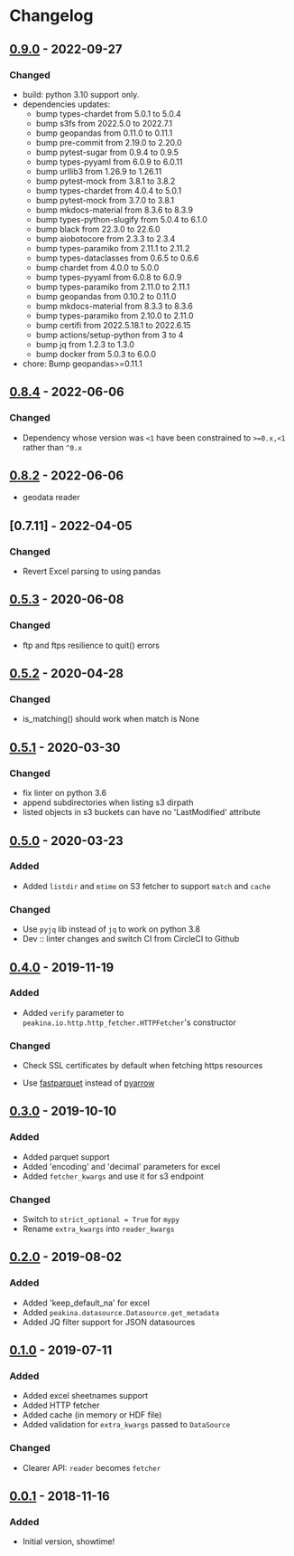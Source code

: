 # Changelog

## [0.9.0] - 2022-09-27

### Changed

- build: python 3.10 support only.
- dependencies updates:
   -  bump types-chardet from 5.0.1 to 5.0.4
   -  bump s3fs from 2022.5.0 to 2022.7.1
   -  bump geopandas from 0.11.0 to 0.11.1
   -  bump pre-commit from 2.19.0 to 2.20.0
   -  bump pytest-sugar from 0.9.4 to 0.9.5
   -  bump types-pyyaml from 6.0.9 to 6.0.11
   -  bump urllib3 from 1.26.9 to 1.26.11
   -  bump pytest-mock from 3.8.1 to 3.8.2
   -  bump types-chardet from 4.0.4 to 5.0.1
   -  bump pytest-mock from 3.7.0 to 3.8.1
   -  bump mkdocs-material from 8.3.6 to 8.3.9
   -  bump types-python-slugify from 5.0.4 to 6.1.0
   -  bump black from 22.3.0 to 22.6.0
   -  bump aiobotocore from 2.3.3 to 2.3.4
   -  bump types-paramiko from 2.11.1 to 2.11.2
   -  bump types-dataclasses from 0.6.5 to 0.6.6
   -  bump chardet from 4.0.0 to 5.0.0
   -  bump types-pyyaml from 6.0.8 to 6.0.9
   -  bump types-paramiko from 2.11.0 to 2.11.1
   -  bump geopandas from 0.10.2 to 0.11.0
   -  bump mkdocs-material from 8.3.3 to 8.3.6
   -  bump types-paramiko from 2.10.0 to 2.11.0
   -  bump certifi from 2022.5.18.1 to 2022.6.15
   -  bump actions/setup-python from 3 to 4
   -  bump jq from 1.2.3 to 1.3.0
   -  bump docker from 5.0.3 to 6.0.0
- chore: Bump geopandas>=0.11.1

## [0.8.4] -   2022-06-06

### Changed

- Dependency whose version was `<1` have been constrained to `>=0.x,<1` rather than `^0.x`

## [0.8.2] -   2022-06-06
- geodata reader


## [0.7.11] -  2022-04-05

### Changed
- Revert Excel parsing to using pandas

## [0.5.3] - 2020-06-08

### Changed
- ftp and ftps resilience to quit() errors

## [0.5.2] - 2020-04-28

### Changed
- is_matching() should work when match is None

## [0.5.1] - 2020-03-30

### Changed
- fix linter on python 3.6
- append subdirectories when listing s3 dirpath
- listed objects in s3 buckets can have no \'LastModified\' attribute

## [0.5.0] - 2020-03-23

### Added

- Added `listdir` and `mtime` on S3 fetcher to support `match` and `cache`

### Changed

- Use `pyjq` lib instead of `jq` to work on python 3.8
- Dev :: linter changes and switch CI from CircleCI to Github

## [0.4.0] - 2019-11-19

### Added

- Added `verify` parameter to `peakina.io.http.http_fetcher.HTTPFetcher`'s constructor

### Changed

- Check SSL certificates by default when fetching https resources

- Use [fastparquet](https://fastparquet.readthedocs.io/en/latest/) instead of
  [pyarrow](https://pypi.org/project/pyarrow/#description)

## [0.3.0] - 2019-10-10

### Added

- Added parquet support
- Added 'encoding' and 'decimal' parameters for excel
- Added `fetcher_kwargs` and use it for s3 endpoint

### Changed

- Switch to `strict_optional = True` for `mypy`
- Rename `extra_kwargs` into `reader_kwargs`

## [0.2.0] - 2019-08-02

### Added

- Added 'keep_default_na' for excel
- Added `peakina.datasource.Datasource.get_metadata`
- Added JQ filter support for JSON datasources

## [0.1.0] - 2019-07-11

### Added

- Added excel sheetnames support
- Added HTTP fetcher
- Added cache (in memory or HDF file)
- Added validation for `extra_kwargs` passed to `DataSource`

### Changed

- Clearer API: `reader` becomes `fetcher`

## [0.0.1] - 2018-11-16

### Added

- Initial version, showtime!

[0.9.0]: https://github.com/ToucanToco/peakina/compare/v0.8.4...v0.9.0
[0.8.4]: https://github.com/ToucanToco/peakina/compare/v0.8.3...v0.8.4
[0.8.3]: https://github.com/ToucanToco/peakina/compare/v0.8.2...v0.8.3
[0.8.2]: https://github.com/ToucanToco/peakina/compare/v0.8.1...v0.8.2
[0.5.3]: https://github.com/ToucanToco/peakina/compare/v0.5.2...v0.5.3
[0.5.2]: https://github.com/ToucanToco/peakina/compare/v0.5.1...v0.5.2
[0.5.1]: https://github.com/ToucanToco/peakina/compare/v0.5.0...v0.5.1
[0.5.0]: https://github.com/ToucanToco/peakina/compare/v0.4.0...v0.5.0
[0.4.0]: https://github.com/ToucanToco/peakina/compare/v0.3.0...v0.4.0
[0.3.0]: https://github.com/ToucanToco/peakina/compare/v0.2.0...v0.3.0
[0.2.0]: https://github.com/ToucanToco/peakina/compare/v0.1.0...v0.2.0
[0.1.0]: https://github.com/ToucanToco/peakina/compare/v0.0.1...v0.1.0
[0.0.1]: https://github.com/ToucanToco/peakina/tree/v0.0.1
